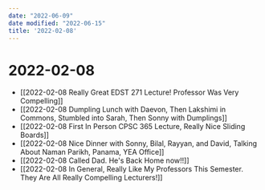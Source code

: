 ```yaml
---
date: "2022-06-09"
date modified: "2022-06-15"
title: '2022-02-08'
---
```


# 2022-02-08
- [[2022-02-08 Really Great EDST 271 Lecture! Professor Was Very Compelling]]
- [[2022-02-08 Dumpling Lunch with Daevon, Then Lakshimi in Commons, Stumbled into Sarah, Then Sonny with Dumplings]]
- [[2022-02-08 First In Person CPSC 365 Lecture, Really Nice Sliding Boards]]
- [[2022-02-08 Nice Dinner with Sonny, Bilal, Rayyan, and David, Talking About Naman Parikh, Panama, YEA Office]]
- [[2022-02-08 Called Dad. He's Back Home now!!]]
- [[2022-02-08 In General, Really Like My Professors This Semester. They Are All Really Compelling Lecturers!]]
